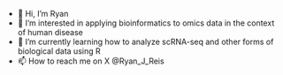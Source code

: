 - 👋 Hi, I’m Ryan
- 👀 I’m interested in applying bioinformatics to omics data in the context of human disease
- 🌱 I’m currently learning how to analyze scRNA-seq and other forms of biological data using R
- 📫 How to reach me on X @Ryan_J_Reis

<!---
ryanreis333/ryanreis333 is a ✨ special ✨ repository because its `README.md` (this file) appears on your GitHub profile.
You can click the Preview link to take a look at your changes.
--->
